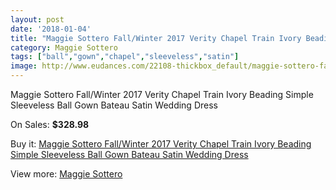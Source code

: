 ```yaml
---
layout: post
date: '2018-01-04'
title: "Maggie Sottero Fall/Winter 2017 Verity Chapel Train Ivory Beading Simple Sleeveless Ball Gown Bateau Satin Wedding Dress"
category: Maggie Sottero
tags: ["ball","gown","chapel","sleeveless","satin"]
image: http://www.eudances.com/22108-thickbox_default/maggie-sottero-fall-winter-2017-verity-chapel-train-ivory-beading-simple-sleeveless-ball-gown-bateau-satin-wedding-dress.jpg
---
```

Maggie Sottero Fall/Winter 2017 Verity Chapel Train Ivory Beading Simple Sleeveless Ball Gown Bateau Satin Wedding Dress

On Sales: **$328.98**
<a href="https://www.eudances.com/en/maggie-sottero/7075-maggie-sottero-fall-winter-2017-verity-chapel-train-ivory-beading-simple-sleeveless-ball-gown-bateau-satin-wedding-dress.html"><amp-img layout="responsive" width="600" height="600" src="//www.eudances.com/22108-thickbox_default/maggie-sottero-fall-winter-2017-verity-chapel-train-ivory-beading-simple-sleeveless-ball-gown-bateau-satin-wedding-dress.jpg" alt="Maggie Sottero Fall/Winter 2017 Verity Chapel Train Ivory Beading Simple Sleeveless Ball Gown Bateau Satin Wedding Dress 0" /></a>
<a href="https://www.eudances.com/en/maggie-sottero/7075-maggie-sottero-fall-winter-2017-verity-chapel-train-ivory-beading-simple-sleeveless-ball-gown-bateau-satin-wedding-dress.html"><amp-img layout="responsive" width="600" height="600" src="//www.eudances.com/22112-thickbox_default/maggie-sottero-fall-winter-2017-verity-chapel-train-ivory-beading-simple-sleeveless-ball-gown-bateau-satin-wedding-dress.jpg" alt="Maggie Sottero Fall/Winter 2017 Verity Chapel Train Ivory Beading Simple Sleeveless Ball Gown Bateau Satin Wedding Dress 1" /></a>
<a href="https://www.eudances.com/en/maggie-sottero/7075-maggie-sottero-fall-winter-2017-verity-chapel-train-ivory-beading-simple-sleeveless-ball-gown-bateau-satin-wedding-dress.html"><amp-img layout="responsive" width="600" height="600" src="//www.eudances.com/22111-thickbox_default/maggie-sottero-fall-winter-2017-verity-chapel-train-ivory-beading-simple-sleeveless-ball-gown-bateau-satin-wedding-dress.jpg" alt="Maggie Sottero Fall/Winter 2017 Verity Chapel Train Ivory Beading Simple Sleeveless Ball Gown Bateau Satin Wedding Dress 2" /></a>
<a href="https://www.eudances.com/en/maggie-sottero/7075-maggie-sottero-fall-winter-2017-verity-chapel-train-ivory-beading-simple-sleeveless-ball-gown-bateau-satin-wedding-dress.html"><amp-img layout="responsive" width="600" height="600" src="//www.eudances.com/22110-thickbox_default/maggie-sottero-fall-winter-2017-verity-chapel-train-ivory-beading-simple-sleeveless-ball-gown-bateau-satin-wedding-dress.jpg" alt="Maggie Sottero Fall/Winter 2017 Verity Chapel Train Ivory Beading Simple Sleeveless Ball Gown Bateau Satin Wedding Dress 3" /></a>
<a href="https://www.eudances.com/en/maggie-sottero/7075-maggie-sottero-fall-winter-2017-verity-chapel-train-ivory-beading-simple-sleeveless-ball-gown-bateau-satin-wedding-dress.html"><amp-img layout="responsive" width="600" height="600" src="//www.eudances.com/22109-thickbox_default/maggie-sottero-fall-winter-2017-verity-chapel-train-ivory-beading-simple-sleeveless-ball-gown-bateau-satin-wedding-dress.jpg" alt="Maggie Sottero Fall/Winter 2017 Verity Chapel Train Ivory Beading Simple Sleeveless Ball Gown Bateau Satin Wedding Dress 4" /></a>

Buy it: [Maggie Sottero Fall/Winter 2017 Verity Chapel Train Ivory Beading Simple Sleeveless Ball Gown Bateau Satin Wedding Dress](https://www.eudances.com/en/maggie-sottero/7075-maggie-sottero-fall-winter-2017-verity-chapel-train-ivory-beading-simple-sleeveless-ball-gown-bateau-satin-wedding-dress.html "Maggie Sottero Fall/Winter 2017 Verity Chapel Train Ivory Beading Simple Sleeveless Ball Gown Bateau Satin Wedding Dress")

View more: [Maggie Sottero](https://www.eudances.com/en/107-maggie-sottero "Maggie Sottero")